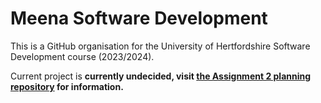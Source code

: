 # Meena Software Development

This is a GitHub organisation for the University of Hertfordshire Software Development course (2023/2024).

Current project is **currently undecided, visit [the Assignment 2 planning repository](https://github.com/MeenaSoftwareDevelopment/assg2-planning/) for information.**
